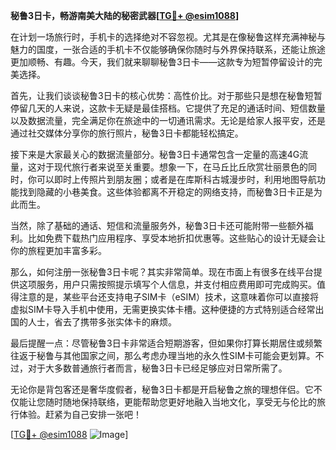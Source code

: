 **秘鲁3日卡，畅游南美大陆的秘密武器[[TG💪+ @esim1088](https://t.me/s/esim1088)]**

在计划一场旅行时，手机卡的选择绝对不容忽视。尤其是在像秘鲁这样充满神秘与魅力的国度，一张合适的手机卡不仅能够确保你随时与外界保持联系，还能让旅途更加顺畅、有趣。今天，我们就来聊聊秘鲁3日卡——这款专为短暂停留设计的完美选择。

首先，让我们谈谈秘鲁3日卡的核心优势：高性价比。对于那些只是想在秘鲁短暂停留几天的人来说，这款卡无疑是最佳搭档。它提供了充足的通话时间、短信数量以及数据流量，完全满足你在旅途中的一切通讯需求。无论是给家人报平安，还是通过社交媒体分享你的旅行照片，秘鲁3日卡都能轻松搞定。

接下来是大家最关心的数据流量部分。秘鲁3日卡通常包含一定量的高速4G流量，这对于现代旅行者来说至关重要。想象一下，在马丘比丘欣赏壮丽景色的同时，你可以即时上传照片到朋友圈；或者是在库斯科古城漫步时，利用地图导航功能找到隐藏的小巷美食。这些体验都离不开稳定的网络支持，而秘鲁3日卡正是为此而生。

当然，除了基础的通话、短信和流量服务外，秘鲁3日卡还可能附带一些额外福利。比如免费下载热门应用程序、享受本地折扣优惠等。这些贴心的设计无疑会让你的旅程更加丰富多彩。

那么，如何注册一张秘鲁3日卡呢？其实非常简单。现在市面上有很多在线平台提供这项服务，用户只需按照提示填写个人信息，并支付相应费用即可完成购买。值得注意的是，某些平台还支持电子SIM卡（eSIM）技术，这意味着你可以直接将虚拟SIM卡导入手机中使用，无需更换实体卡槽。这种便捷的方式特别适合经常出国的人士，省去了携带多张实体卡的麻烦。

最后提醒一点：尽管秘鲁3日卡非常适合短期游客，但如果你打算长期居住或频繁往返于秘鲁与其他国家之间，那么考虑办理当地的永久性SIM卡可能会更划算。不过，对于大多数普通旅行者而言，秘鲁3日卡已经足够应对日常所需了。

无论你是背包客还是奢华度假者，秘鲁3日卡都是开启秘鲁之旅的理想伴侣。它不仅能让您随时随地保持联络，更能帮助您更好地融入当地文化，享受无与伦比的旅行体验。赶紧为自己安排一张吧！

[[TG💪+ @esim1088](https://t.me/s/esim1088) ![Image](https://i.postimg.cc/4NQfJmqS/Snipaste-2025-05-13-00-14-12.png)]